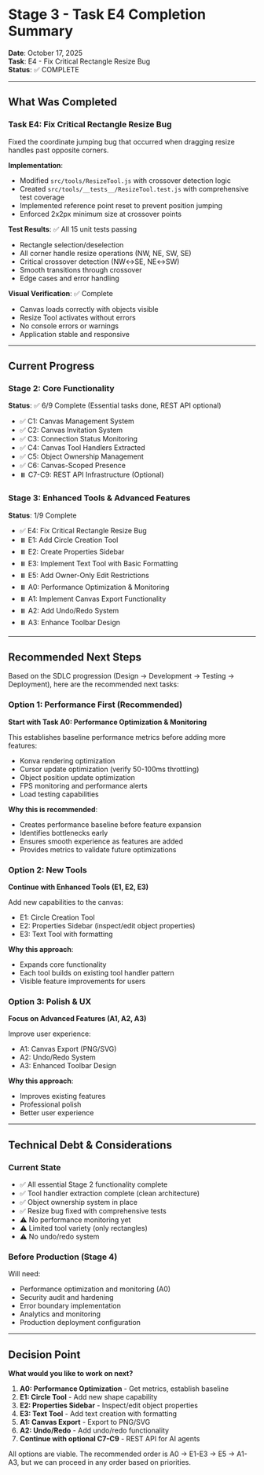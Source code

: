 # Stage 3 - Task E4 Completion Summary

**Date**: October 17, 2025  
**Task**: E4 - Fix Critical Rectangle Resize Bug  
**Status**: ✅ COMPLETE

---

## What Was Completed

### Task E4: Fix Critical Rectangle Resize Bug
Fixed the coordinate jumping bug that occurred when dragging resize handles past opposite corners.

**Implementation**:
- Modified `src/tools/ResizeTool.js` with crossover detection logic
- Created `src/tools/__tests__/ResizeTool.test.js` with comprehensive test coverage
- Implemented reference point reset to prevent position jumping
- Enforced 2x2px minimum size at crossover points

**Test Results**: ✅ All 15 unit tests passing
- Rectangle selection/deselection
- All corner handle resize operations (NW, NE, SW, SE)
- Critical crossover detection (NW↔SE, NE↔SW)
- Smooth transitions through crossover
- Edge cases and error handling

**Visual Verification**: ✅ Complete
- Canvas loads correctly with objects visible
- Resize Tool activates without errors
- No console errors or warnings
- Application stable and responsive

---

## Current Progress

### Stage 2: Core Functionality
**Status**: ✅ 6/9 Complete (Essential tasks done, REST API optional)
- ✅ C1: Canvas Management System
- ✅ C2: Canvas Invitation System
- ✅ C3: Connection Status Monitoring
- ✅ C4: Canvas Tool Handlers Extracted
- ✅ C5: Object Ownership Management
- ✅ C6: Canvas-Scoped Presence
- ⏸️ C7-C9: REST API Infrastructure (Optional)

### Stage 3: Enhanced Tools & Advanced Features
**Status**: 1/9 Complete
- ✅ E4: Fix Critical Rectangle Resize Bug
- ⏸️ E1: Add Circle Creation Tool
- ⏸️ E2: Create Properties Sidebar
- ⏸️ E3: Implement Text Tool with Basic Formatting
- ⏸️ E5: Add Owner-Only Edit Restrictions
- ⏸️ A0: Performance Optimization & Monitoring
- ⏸️ A1: Implement Canvas Export Functionality
- ⏸️ A2: Add Undo/Redo System
- ⏸️ A3: Enhance Toolbar Design

---

## Recommended Next Steps

Based on the SDLC progression (Design → Development → Testing → Deployment), here are the recommended next tasks:

### Option 1: Performance First (Recommended)
**Start with Task A0: Performance Optimization & Monitoring**

This establishes baseline performance metrics before adding more features:
- Konva rendering optimization
- Cursor update optimization (verify 50-100ms throttling)
- Object position update optimization
- FPS monitoring and performance alerts
- Load testing capabilities

**Why this is recommended**:
- Creates performance baseline before feature expansion
- Identifies bottlenecks early
- Ensures smooth experience as features are added
- Provides metrics to validate future optimizations

### Option 2: New Tools
**Continue with Enhanced Tools (E1, E2, E3)**

Add new capabilities to the canvas:
- E1: Circle Creation Tool
- E2: Properties Sidebar (inspect/edit object properties)
- E3: Text Tool with formatting

**Why this approach**:
- Expands core functionality
- Each tool builds on existing tool handler pattern
- Visible feature improvements for users

### Option 3: Polish & UX
**Focus on Advanced Features (A1, A2, A3)**

Improve user experience:
- A1: Canvas Export (PNG/SVG)
- A2: Undo/Redo System
- A3: Enhanced Toolbar Design

**Why this approach**:
- Improves existing features
- Professional polish
- Better user experience

---

## Technical Debt & Considerations

### Current State
- ✅ All essential Stage 2 functionality complete
- ✅ Tool handler extraction complete (clean architecture)
- ✅ Object ownership system in place
- ✅ Resize bug fixed with comprehensive tests
- ⚠️ No performance monitoring yet
- ⚠️ Limited tool variety (only rectangles)
- ⚠️ No undo/redo system

### Before Production (Stage 4)
Will need:
- Performance optimization and monitoring (A0)
- Security audit and hardening
- Error boundary implementation
- Analytics and monitoring
- Production deployment configuration

---

## Decision Point

**What would you like to work on next?**

1. **A0: Performance Optimization** - Get metrics, establish baseline
2. **E1: Circle Tool** - Add new shape capability
3. **E2: Properties Sidebar** - Inspect/edit object properties
4. **E3: Text Tool** - Add text creation with formatting
5. **A1: Canvas Export** - Export to PNG/SVG
6. **A2: Undo/Redo** - Add undo/redo functionality
7. **Continue with optional C7-C9** - REST API for AI agents

All options are viable. The recommended order is A0 → E1-E3 → E5 → A1-A3, but we can proceed in any order based on priorities.

